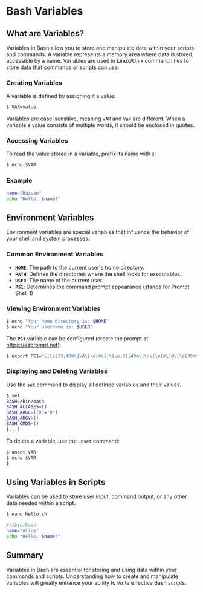 # Bash Variables

## What are Variables?

Variables in Bash allow you to store and manipulate data within your scripts and commands.
A variable represents a memory area where data is stored, accessible by a name. 
Variables are used in Linux/Unix command lines to store data that commands or scripts can use.

### Creating Variables

A variable is defined by assigning it a value:
```bash
$ VAR=value
```
Variables are case-sensitive, meaning `VAR` and `Var` are different. When a variable's value consists of multiple words, it should be enclosed in quotes.


### Accessing Variables

To read the value stored in a variable, prefix its name with `$`:
```bash
$ echo $VAR
```

### Example
```bash
name="Razvan"
echo "Hello, $name!"
```

## Environment Variables
Environment variables are special variables that influence the behavior of your shell and system processes.

### Common Environment Variables

- **`HOME`**: The path to the current user's home directory.
- **`PATH`**: Defines the directories where the shell looks for executables.
- **`USER`**: The name of the current user.
- **`PS1`**: Determines the command prompt appearance (stands for Prompt Shell 1)

### Viewing Environment Variables
```bash
$ echo "Your home directory is: $HOME"
$ echo "Your username is: $USER"
```
The **`PS1`** variable can be configured (create the prompt at https://ezprompt.net):
```bash
$ export PS1="\[\e[33;40m\]\A\[\e[m\]|\[\e[31;40m\]\u\[\e[m\]@\[\e[36m\]\s\[\e[m\][\[\e[35m\]\w\[\e[m\]]\\$ "
```

### Displaying and Deleting Variables

Use the `set` command to display all defined variables and their values. 
```bash
$ set
BASH=/bin/bash
BASH_ALIASES=()
BASH_ARGC=([0]="0")
BASH_ARGV=()
BASH_CMDS=()
[...]
```
To delete a variable, use the `unset` command:
```bash
$ unset VAR
$ echo $VAR
$
```

## Using Variables in Scripts

Variables can be used to store user input, command output, or any other data needed within a script.

```bash
$ nano hello.sh

#!/bin/bash
name="Alice"
echo "Hello, $name!"
```


## Summary

Variables in Bash are essential for storing and using data within your commands and scripts. Understanding how to create and manipulate variables will greatly enhance your ability to write effective Bash scripts.
```
